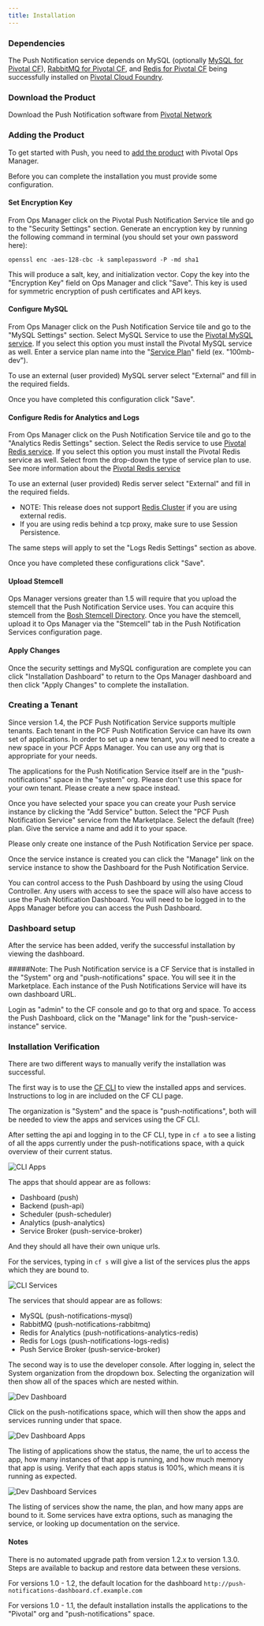 ```yaml
---
title: Installation
---
```


### Dependencies

The Push Notification service depends on MySQL (optionally [MySQL for Pivotal CF](https://network.pivotal.io/products/p-mysql)), [RabbitMQ for Pivotal CF](https://network.pivotal.io/products/pivotal-rabbitmq-service), and [Redis for Pivotal CF](https://network.pivotal.io/products/p-redis)  being successfully installed on [Pivotal Cloud Foundry](https://network.pivotal.io/products/pivotal-cf).

### Download the Product

Download the Push Notification software from [Pivotal Network](http://network.pivotal.io/)

### Adding the Product

To get started with Push, you need to [add the product](http://docs.pivotal.io/pivotalcf/customizing/add-delete.html) with Pivotal Ops Manager.

Before you can complete the installation you must provide some configuration.

#### Set Encryption Key

From Ops Manager click on the Pivotal Push Notification Service tile and go to the "Security Settings" section. Generate an encryption key by running the following command in terminal (you should set your own password here):

	openssl enc -aes-128-cbc -k samplepassword -P -md sha1

This will produce a salt, key, and initialization vector. Copy the key into the "Encryption Key" field on Ops Manager and click "Save". This key is used for symmetric encryption of push certificates and API keys.

#### Configure MySQL

From Ops Manager click on the Push Notification Service tile and go to the "MySQL Settings" section. Select MySQL Service to use the [Pivotal MySQL service](https://network.pivotal.io/products/p-mysql). If you select this option you must install the Pivotal MySQL service as well. Enter a service plan name into the "[Service Plan](http://docs.pivotal.io/p-mysql/index.html#settings)" field (ex. "100mb-dev").

To use an external (user provided) MySQL server select "External" and fill in the required fields.

Once you have completed this configuration click "Save".

#### Configure Redis for Analytics and Logs

From Ops Manager click on the Push Notification Service tile and go to the "Analytics Redis Settings" section.  Select the Redis service to use [Pivotal Redis service](https://network.pivotal.io/products/p-redis).  If you select this option you must install the Pivotal Redis service as well.  Select from the drop-down the type of service plan to use. See more information about the [Pivotal Redis service](http://docs.pivotal.io/redis/index.html)

To use an external (user provided) Redis server select "External" and fill in the required fields.
- NOTE: This release does not support [Redis Cluster](http://redis.io/topics/cluster-spec) if you are using external redis.
- If you are using redis behind a tcp proxy, make sure to use Session Persistence.

The same steps will apply to set the "Logs Redis Settings" section as above.

Once you have completed these configurations click "Save".

#### Upload Stemcell

Ops Manager versions greater than 1.5 will require that you upload the stemcell that the Push Notification Service uses. You can acquire this stemcell from the [Bosh Stemcell Directory](https://bosh.io/stemcells). Once you have the stemcell, upload it to Ops Manager via the "Stemcell" tab in the Push Notification Services configuration page.

#### Apply Changes

Once the security settings and MySQL configuration are complete you can click "Installation Dashboard" to return to the Ops Manager dashboard and then click "Apply Changes" to complete the installation.

### Creating a Tenant

Since version 1.4, the PCF Push Notification Service supports multiple tenants. Each tenant in the PCF Push Notification Service can have its own set of applications. In order to set up a new
tenant, you will need to create a new space in your PCF Apps Manager. You can use any org that is appropriate for your needs.

The applications for the Push Notification Service itself are in the "push-notifications" space in the "system" org. Please don't use this space for your own tenant. Please create a new space
instead.

Once you have selected your space you can create your Push service instance by clicking the "Add Service" button. Select the "PCF Push Notification Service" service from the Marketplace. Select the
default (free) plan. Give the service a name and add it to your space.

Please only create one instance of the Push Notification Service per space.

Once the service instance is created you can click the "Manage" link on the service instance to show the Dashboard for the Push Notification Service.

You can control access to the Push Dashboard by using the using Cloud Controller. Any users with access to see the space will also have access to use the Push Notification Dashboard. You will need
to be logged in to the Apps Manager before you can access the Push Dashboard.

### Dashboard setup

After the service has been added, verify the successful installation by viewing the dashboard.

#####Note:
The Push Notification service is a CF Service that is installed in the "System" org and "push-notifications" space. You will see it in the Marketplace. Each instance of the Push Notifications Service will have its own dashboard URL.

Login as "admin" to the CF console and go to that org and space. To access the Push Dashboard, click on the "Manage" link for the "push-service-instance" service.

### Installation Verification

There are two different ways to manually verify the installation was successful.

The first way is to use the [CF CLI](https://github.com/cloudfoundry/cli) to view the installed apps and services. Instructions to log in are included on the CF CLI page.

The organization is "System" and the space is "push-notifications", both will be needed to view the apps and services using the CF CLI.

After setting the api and logging in to the CF CLI, type in ``cf a`` to see a listing of all the apps currently under the push-notifications space, with a quick overview of their current status.

![CLI Apps](v1_4_0/assets/installation-cli-apps.png)

The apps that should appear are as follows:

- Dashboard (push)
- Backend (push-api)
- Scheduler (push-scheduler)
- Analytics (push-analytics)
- Service Broker (push-service-broker)

And they should all have their own unique urls.

For the services, typing in ``cf s`` will give a list of the services plus the apps which they are bound to.

![CLI Services](v1_4_0/assets/installation-cli-services.png)

The services that should appear are as follows:

- MySQL (push-notifications-mysql)
- RabbitMQ (push-notifications-rabbitmq)
- Redis for Analytics (push-notifications-analytics-redis)
- Redis for Logs  (push-notifications-logs-redis)
- Push Service Broker (push-service-broker)

The second way is to use the developer console. After logging in, select the System organization from the dropdown box. Selecting the organization will then show all of the spaces which are nested within.

![Dev Dashboard](v1_4_0/assets/installation-dev-dashboard.png)

Click on the push-notifications space, which will then show the apps and services running under that space.

![Dev Dashboard Apps](v1_4_0/assets/installation-dev-dashboard-apps.png)

The listing of applications show the status, the name, the url to access the app, how many instances of that app is running, and how much memory that app is using. Verify that each apps status is 100%, which means it is running as expected.

![Dev Dashboard Services](v1_4_0/assets/installation-dev-dashboard-services.png)

The listing of services show the name, the plan, and how many apps are bound to it. Some services have extra options, such as managing the service, or looking up documentation on the service.

#### Notes

There is no automated upgrade path from version 1.2.x to version 1.3.0. Steps are available to backup and restore data between these versions.

For versions 1.0 - 1.2, the default location for the dashboard `http://push-notifications-dashboard.cf.example.com`

For versions 1.0 - 1.1, the default installation installs the applications to the "Pivotal" org and "push-notifications" space.
